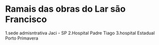 # Ramais das obras do Lar são Francisco

1.sede admisntrativa Jaci - SP
2.Hospital Padre Tiago
3.hospital Estadual Porto Primavera
